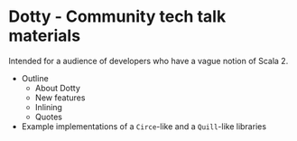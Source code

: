 # Dotty - Community tech talk materials

Intended for a audience of developers who have a vague notion of Scala 2.

- Outline
  - About Dotty
  - New features
  - Inlining
  - Quotes
- Example implementations of a `Circe`-like and a `Quill`-like libraries

